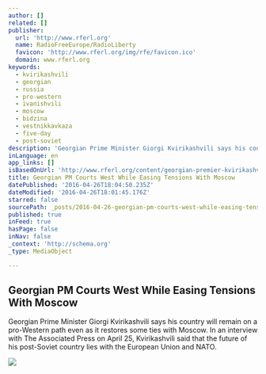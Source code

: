 ```yaml
---
author: []
related: []
publisher:
  url: 'http://www.rferl.org'
  name: RadioFreeEurope/RadioLiberty
  favicon: 'http://www.rferl.org/img/rfe/favicon.ico'
  domain: www.rferl.org
keywords:
  - kvirikashvili
  - georgian
  - russia
  - pro-western
  - ivanishvili
  - moscow
  - bidzina
  - vestnikkavkaza
  - five-day
  - post-soviet
description: 'Georgian Prime Minister Giorgi Kvirikashvili says his country will remain on a pro-Western path even as it restores some ties with Moscow. In an interview with The Associated Press on April 25, Kvirikashvili said that the future of his post-Soviet country lies with the European Union and NATO.'
inLanguage: en
app_links: []
isBasedOnUrl: 'http://www.rferl.org/content/georgian-premier-kvirikashvili-courts-west-while-easing-tensions-moscow/27697306.html'
title: Georgian PM Courts West While Easing Tensions With Moscow
datePublished: '2016-04-26T18:04:50.235Z'
dateModified: '2016-04-26T18:01:45.176Z'
starred: false
sourcePath: _posts/2016-04-26-georgian-pm-courts-west-while-easing-tensions-with-moscow.md
published: true
inFeed: true
hasPage: false
inNav: false
_context: 'http://schema.org'
_type: MediaObject

---
```

<article style=""><h1>Georgian PM Courts West While Easing Tensions With Moscow</h1><p>Georgian Prime Minister Giorgi Kvirikashvili says his country will remain on a pro-Western path even as it restores some ties with Moscow. In an interview with The Associated Press on April 25, Kvirikashvili said that the future of his post-Soviet country lies with the European Union and NATO.</p><img src="http://gdb.rferl.org/3D781F33-2EC6-4B90-93BD-010D92B740B9_mw1024_mh1024_s.jpg" /></article>